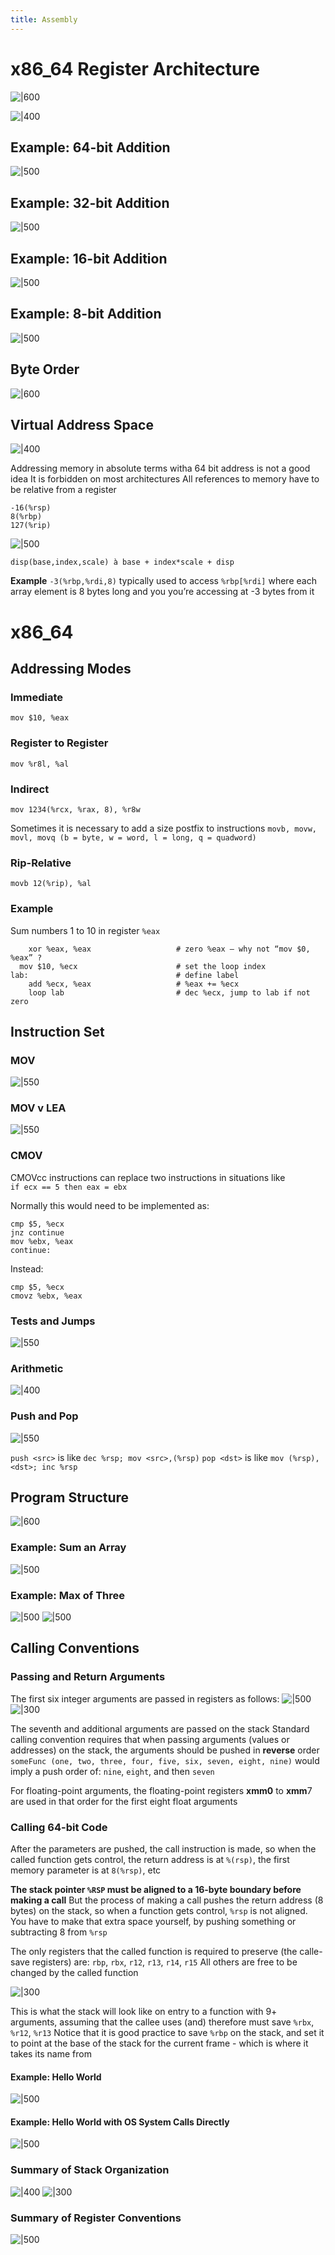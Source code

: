 ```yaml
---
title: Assembly
---
```

# x86_64 Register Architecture

![|600](notes/Software%20Security/Images/Pasted%20image%2020230314192038.png)

![|400](notes/Software%20Security/Images/Pasted%20image%2020230314192611.png)

## Example: 64-bit Addition

![|500](notes/Software%20Security/Images/Pasted%20image%2020230314193007.png)

## Example: 32-bit Addition

![|500](notes/Software%20Security/Images/Pasted%20image%2020230314193037.png)

## Example: 16-bit Addition

![|500](notes/Software%20Security/Images/Pasted%20image%2020230314193125.png)

## Example: 8-bit Addition

![|500](notes/Software%20Security/Images/Pasted%20image%2020230314193140.png)

## Byte Order

![|600](notes/Software%20Security/Images/Pasted%20image%2020230314193624.png)

## Virtual Address Space

![|400](notes/Software%20Security/Images/Pasted%20image%2020230314201423.png)

Addressing memory in absolute terms witha 64 bit address is not a good idea
It is forbidden on most architectures
All references to memory have to be relative from a register

```
-16(%rsp)  
8(%rbp)  
127(%rip)
```

![|500](notes/Software%20Security/Images/Pasted%20image%2020230314202807.png)

`disp(base,index,scale) à base + index*scale + disp`

**Example**
`-3(%rbp,%rdi,8)`
typically used to access `%rbp[%rdi]` where each array element is 8 bytes long and you you’re accessing at -3 bytes from it

# x86_64

## Addressing Modes

### Immediate
`mov $10, %eax`

### Register to Register
`mov %r8l, %al`

### Indirect
`mov 1234(%rcx, %rax, 8), %r8w`

Sometimes it is necessary to add a size postfix to instructions
`movb, movw, movl, movq (b = byte, w = word, l = long, q = quadword)`

### Rip-Relative
`movb 12(%rip), %al`

### Example
Sum numbers 1 to 10 in register `%eax`
```
    xor %eax, %eax                   # zero %eax – why not “mov $0, %eax” ?  
  mov $10, %ecx                      # set the loop index  
lab:                                 # define label  
	add %ecx, %eax                   # %eax += %ecx  
	loop lab                         # dec %ecx, jump to lab if not  
zero
```

## Instruction Set

### MOV
![|550](notes/Software%20Security/Images/Pasted%20image%2020230315171206.png)

### MOV v LEA
![|550](notes/Software%20Security/Images/Pasted%20image%2020230315171355.png)

### CMOV
CMOVcc instructions can replace two instructions in situations like  
`if ecx == 5 then eax = ebx`

Normally this would need to be implemented as:  
```
cmp $5, %ecx  
jnz continue  
mov %ebx, %eax  
continue:  
```

Instead:  
```
cmp $5, %ecx  
cmovz %ebx, %eax
```

### Tests and Jumps
![|550](notes/Software%20Security/Images/Pasted%20image%2020230315171858.png)

### Arithmetic
![|400](notes/Software%20Security/Images/Pasted%20image%2020230315172405.png)

### Push and Pop
![|550](notes/Software%20Security/Images/Pasted%20image%2020230315172558.png)

`push <src>` is like `dec %rsp; mov <src>,(%rsp)` 
`pop <dst>` is like `mov (%rsp),<dst>; inc %rsp`

## Program Structure

![|600](notes/Software%20Security/Images/Pasted%20image%2020230315173141.png)

### Example: Sum an Array
![|500](notes/Software%20Security/Images/Pasted%20image%2020230315181616.png)

### Example: Max of Three
![|500](notes/Software%20Security/Images/Pasted%20image%2020230315181747.png)
![|500](notes/Software%20Security/Images/Pasted%20image%2020230315182023.png)

## Calling Conventions

### Passing and Return Arguments
The first six integer arguments are passed in registers as follows:
![|500](notes/Software%20Security/Images/Pasted%20image%2020230315182317.png)
![|300](notes/Software%20Security/Images/Pasted%20image%2020230315182335.png)

The seventh and additional arguments are passed on the stack
Standard calling convention requires that when passing arguments (values or addresses) on the stack, the arguments should be pushed in **reverse** order
`someFunc (one, two, three, four, five, six, seven, eight, nine)` would imply a push order of: `nine`, `eight`, and then `seven`

For floating-point arguments, the floating-point registers $\mathbf{x m m 0}$ to $\mathbf{x m m} 7$ are used in that order for the first eight float arguments

### Calling 64-bit Code
After the parameters are pushed, the call instruction is made, so when the called function gets control, the return address is at `%(rsp)`, the first memory parameter is at `8(%rsp)`, etc

**The stack pointer `%RSP` must be aligned to a 16-byte boundary before making a call**
But the process of making a call pushes the return address (8 bytes) on the stack, so when a function gets control, `%rsp` is not aligned. You have to make that extra space yourself, by pushing something or subtracting 8 from `%rsp`

The only registers that the called function is required to preserve (the calle-save registers) are: `rbp`, `rbx`, `r12`, `r13`, `r14`, `r15`
All others are free to be changed by the called function

![|300](notes/Software%20Security/Images/Pasted%20image%2020230315183728.png)

This is what the stack will look like on entry to a function with $9+$ arguments, assuming that the callee uses (and) therefore must save `%rbx`, `%r12`, `%r13`
Notice that it is good practice to save `%rbp` on the stack, and set it to point at the base of the stack for the current frame - which is where it takes its name from

#### Example: Hello World
![|500](notes/Software%20Security/Images/Pasted%20image%2020230315183946.png)

#### Example: Hello World with OS System Calls Directly
![|500](notes/Software%20Security/Images/Pasted%20image%2020230315184114.png)

### Summary of Stack Organization
![|400](notes/Software%20Security/Images/Pasted%20image%2020230315184214.png)
![|300](notes/Software%20Security/Images/Pasted%20image%2020230315184233.png)

### Summary of Register Conventions
![|500](notes/Software%20Security/Images/Pasted%20image%2020230315184352.png)

